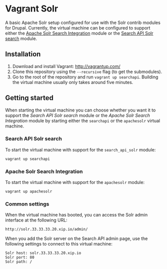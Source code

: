 Vagrant Solr
============

A basic Apache Solr setup configured for use with the Solr contrib modules for Drupal. Currently, the virtual machine can be configured to support either the [Apache Solr Search Integration](http://drupal.org/project/apachesolr) module or the [Search API Solr search](http://drupal.org/project/search_api_solr) module.


Installation
------------

1. Download and install Vagrant: http://vagrantup.com/
2. Clone this repository using the `--recursive` flag (to get the submodules).
3. Go to the root of the repository and run `vagrant up searchapi`. Building the virtual machine usually only takes around five minutes.


Getting started
---------------

When starting the virtual machine you can choose whether you want it to support the *Search API Solr search* module or the *Apache Solr Search Integration* module by starting either the `searchapi` or  the `apachesolr` virtual machine.

### Search API Solr search

To start the virtual machine with support for the `search_api_solr` module:

    vagrant up searchapi

### Apache Solr Search Integration

To start the virtual machine with support for the `apachesolr` module:

    vagrant up apachesolr

### Common settings

When the virtual machine has booted, you can access the Solr admin interface at the following URL:

    http://solr.33.33.33.20.xip.io/admin/

When you add the Solr server on the Search API admin page, use the following settings to connect to this virtual machine:

    Solr host: solr.33.33.33.20.xip.io
    Solr port: 80
    Solr path: /
